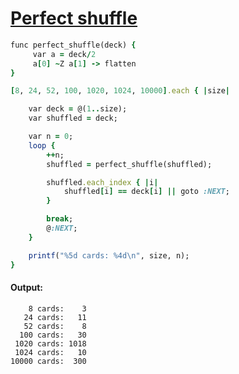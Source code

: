 [1]: http://rosettacode.org/wiki/Perfect_shuffle

# [Perfect shuffle][1]

```ruby
func perfect_shuffle(deck) {
     var a = deck/2
     a[0] ~Z a[1] -> flatten
}

[8, 24, 52, 100, 1020, 1024, 10000].each { |size|

    var deck = @(1..size);
    var shuffled = deck;

    var n = 0;
    loop {
        ++n;
        shuffled = perfect_shuffle(shuffled);

        shuffled.each_index { |i|
            shuffled[i] == deck[i] || goto :NEXT;
        }

        break;
        @:NEXT;
    }

    printf("%5d cards: %4d\n", size, n);
}
```

#### Output:
```
    8 cards:    3
   24 cards:   11
   52 cards:    8
  100 cards:   30
 1020 cards: 1018
 1024 cards:   10
10000 cards:  300
```

